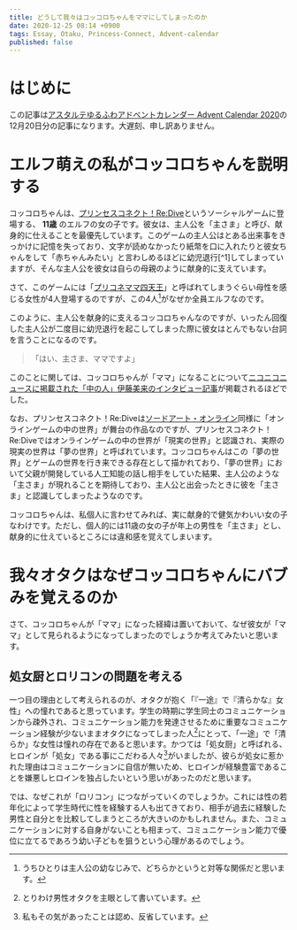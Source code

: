 ```yaml
---
title: どうして我々はコッコロちゃんをママにしてしまったのか
date: 2020-12-25 08:14 +0900
tags: Essay, Otaku, Princess-Connect, Advent-calendar
published: false
---
```


# はじめに

この記事は[アスタルテゆるふわアドベントカレンダー Advent Calendar 2020](https://adventar.org/calendars/5051)の12月20日分の記事になります。大遅刻、申し訳ありません。

# エルフ萌えの私がコッコロちゃんを説明する

コッコロちゃんは、[プリンセスコネクト！Re:Dive](https://priconne-redive.jp/)というソーシャルゲームに登場する、 **11歳** のエルフの女の子です。彼女は、主人公を「主さま」と呼び、献身的に仕えることを最優先しています。このゲームの主人公はとある出来事をきっかけに記憶を失っており、文字が読めなかったり紙幣を口に入れたりと彼女ちゃんをして「赤ちゃんみたい」と言わしめるほどに幼児退行[^1]してしまっていますが、そんな主人公を彼女は自らの母親のように献身的に支えています。

さて、このゲームには「[プリコネママ四天王](https://dic.nicovideo.jp/a/%E3%83%97%E3%83%AA%E3%82%B3%E3%83%8D%E3%83%9E%E3%83%9E%E5%9B%9B%E5%A4%A9%E7%8E%8B)」と呼ばれてしまうぐらい母性を感じる女性が4人登場するのですが、この4人[^2]がなぜか全員エルフなのです。

[^2]: うちひとりは主人公の幼なじみで、どちらかというと対等な関係だと思います。

このように、主人公を献身的に支えるコッコロちゃんなのですが、いったん回復した主人公が二度目に幼児退行を起こしてしまった際に彼女はとんでもない台詞を言うことになるのです。

> 「はい、主さま、ママですよ」

このことに関しては、コッコロちゃんが「ママ」になることについて[ニコニコニュースに掲載された「中の人」伊藤美来のインタビュー記事](https://originalnews.nico/260123)が掲載されるほどでした。

なお、プリンセスコネクト！Re:Diveは[ソードアート・オンライン](https://dengekibunko.jp/title/sao/)同様に「オンラインゲームの中の世界」が舞台の作品なのですが、プリンセスコネクト！Re:Diveではオンラインゲームの中の世界が「現実の世界」と認識され、実際の現実の世界は「夢の世界」と呼ばれています。コッコロちゃんはこの「夢の世界」とゲームの世界を行き来できる存在として描かれており、「夢の世界」において父親が開発している人工知能の話し相手をしていた結果、主人公のような「主さま」が現れることを期待しており、主人公と出会ったときに彼を「主さま」と認識してしまったようなのです。

コッコロちゃんは、私個人に言わせてみれば、実に献身的で健気かわいい女の子なわけです。ただし、個人的には11歳の女の子が年上の男性を「主さま」とし、献身的に仕えているところには違和感を覚えてしまいます。

# 我々オタクはなぜコッコロちゃんにバブみを覚えるのか

さて、コッコロちゃんが「ママ」になった経緯は置いておいて、なぜ彼女が「ママ」として見られるようになってしまったのでしょうか考えてみたいと思います。

## 処女厨とロリコンの問題を考える

一つ目の理由として考えられるのが、オタクが抱く「『一途』で『清らかな』女性」への憧れであると思っています。学生の時期に学生同士のコミュニケーションから疎外され、コミュニケーション能力を発達させるために重要なコミュニケーション経験が少ないままオタクになってしまった人[^4]にとって、「一途」で「清らか」な女性は憧れの存在であると思います。かつては「処女厨」と呼ばれる、ヒロインが「処女」である事にこだわる人々[^5]がいましたが、彼らが処女に惹かれた理由はコミュニケーションに自信が無いため、ヒロインが経験豊富であることを嫌悪しヒロインを独占したいという思いがあったのだと思います。

[^4]: とりわけ男性オタクを主眼として書いています。
[^5]: 私もその気があったことは認め、反省しています。

では、なぜこれが「ロリコン」につながっていくのでしょうか。これには性の若年化によって学生時代に性を経験する人も出てきており、相手が過去に経験した男性と自分とを比較してしまうところが大きいのかもしれません。また、コミュニケーションに対する自身がないことも相まって、コミュニケーション能力で優位に立てるであろう幼い子どもを狙うという心理があるのでしょう。

